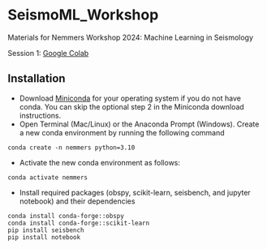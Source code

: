 # SeismoML_Workshop
Materials for Nemmers Workshop 2024: Machine Learning in Seismology

Session 1: [Google Colab](https://colab.research.google.com/drive/1GcgW-U959-ef0Ux1Z4JoZRq3RftG4L0L?usp=sharing)

## Installation 
* Download [Miniconda](https://docs.anaconda.com/free/miniconda/miniconda-install/) for your operating system if you do not have conda. You can skip the optional step 2 in the Miniconda download instructions.
* Open Terminal (Mac/Linux) or the Anaconda Prompt (Windows). Create a new conda environment by running the following command 
```
conda create -n nemmers python=3.10
```
* Activate the new conda environment as follows: 
```
conda activate nemmers
```
* Install required packages (obspy, scikit-learn, seisbench, and jupyter notebook) and their dependencies 
```
conda install conda-forge::obspy
conda install conda-forge::scikit-learn
pip install seisbench
pip install notebook
```
